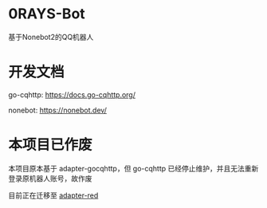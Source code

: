 # 0RAYS-Bot
基于Nonebot2的QQ机器人

# 开发文档
go-cqhttp: https://docs.go-cqhttp.org/

nonebot: https://nonebot.dev/

# 本项目已作废
本项目原本基于 adapter-gocqhttp，但 go-cqhttp 已经停止维护，并且无法重新登录原机器人账号，故作废

目前正在迁移至 [adapter-red](https://github.com/JBNRZ/0RAYS-Bot-Red)
